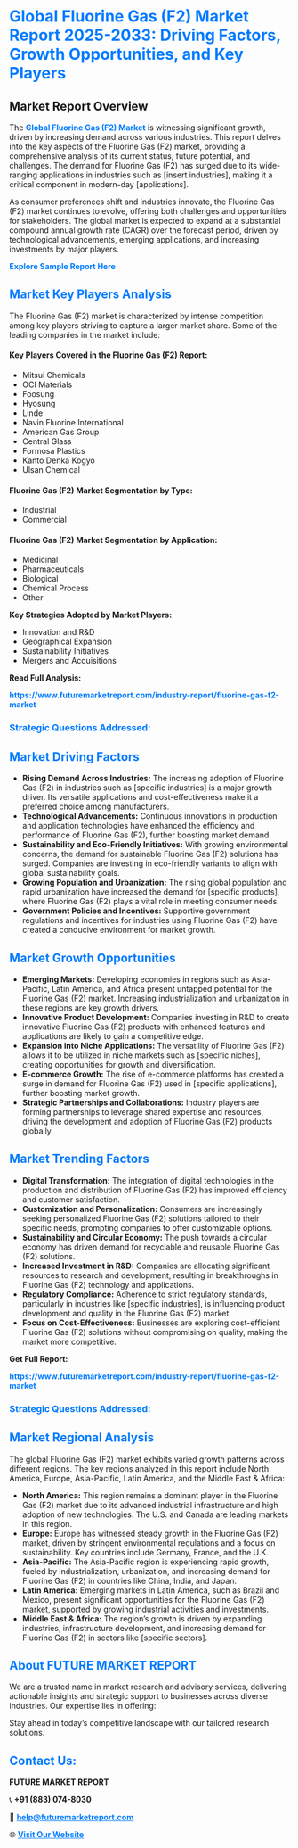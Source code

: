 <h1 style="color: #007BFF;">Global Fluorine Gas (F2) Market Report 2025-2033: Driving Factors, Growth Opportunities, and Key Players</h1>

<section id="overview">
<h2>Market Report Overview</h2>
<p>The <a href="https://www.futuremarketreport.com/industry-report/fluorine-gas-f2-market" style="color: #007BFF; text-decoration: none;"><strong>Global Fluorine Gas (F2) Market</strong></a> is witnessing significant growth, driven by increasing demand across various industries. This report delves into the key aspects of the Fluorine Gas (F2) market, providing a comprehensive analysis of its current status, future potential, and challenges. The demand for Fluorine Gas (F2) has surged due to its wide-ranging applications in industries such as [insert industries], making it a critical component in modern-day [applications].</p>
<p>As consumer preferences shift and industries innovate, the Fluorine Gas (F2) market continues to evolve, offering both challenges and opportunities for stakeholders. The global market is expected to expand at a substantial compound annual growth rate (CAGR) over the forecast period, driven by technological advancements, emerging applications, and increasing investments by major players.</p>
</section>

<section id="overview">
<p><a href="https://www.futuremarketreport.com/request-sample/reportId=83338" style="color: #007BFF; text-decoration: none;"><strong>Explore Sample Report Here</strong></a></p>
</section>

<section id="key-players">
<h2 style="color: #007BFF;">Market Key Players Analysis</h2>
<p>The Fluorine Gas (F2) market is characterized by intense competition among key players striving to capture a larger market share. Some of the leading companies in the market include:</p>
<h4>Key Players Covered in the Fluorine Gas (F2) Report:</h4>
<ul><li>Mitsui Chemicals</li><li>OCI Materials</li><li>Foosung</li><li>Hyosung</li><li>Linde</li><li>Navin Fluorine International</li><li>American Gas Group</li><li>Central Glass</li><li>Formosa Plastics</li><li>Kanto Denka Kogyo</li><li>Ulsan Chemical</li></ul>
<h4>Fluorine Gas (F2) Market Segmentation by Type:</h4>
<ul><li>Industrial</li><li>Commercial</li></ul>

<h4>Fluorine Gas (F2) Market Segmentation by Application:</h4>
<ul><li>Medicinal</li><li>Pharmaceuticals</li><li>Biological</li><li>Chemical Process</li><li>Other</li></ul>
<p><strong>Key Strategies Adopted by Market Players:</strong></p>
<ul>
<li>Innovation and R&D</li>
<li>Geographical Expansion</li>
<li>Sustainability Initiatives</li>
<li>Mergers and Acquisitions</li>
</ul>
</section>

<section>
<p><strong>Read Full Analysis: </strong></p><a href="https://www.futuremarketreport.com/industry-report/fluorine-gas-f2-market" style="color: #007BFF; text-decoration: none;"><strong>https://www.futuremarketreport.com/industry-report/fluorine-gas-f2-market</strong></a>
<h3 style="color: #007BFF;">Strategic Questions Addressed:</h3>
</section>

<section id="driving-factors">
<h2 style="color: #007BFF;">Market Driving Factors</h2>
<ul>
<li><strong>Rising Demand Across Industries:</strong> The increasing adoption of Fluorine Gas (F2) in industries such as [specific industries] is a major growth driver. Its versatile applications and cost-effectiveness make it a preferred choice among manufacturers.</li>
<li><strong>Technological Advancements:</strong> Continuous innovations in production and application technologies have enhanced the efficiency and performance of Fluorine Gas (F2), further boosting market demand.</li>
<li><strong>Sustainability and Eco-Friendly Initiatives:</strong> With growing environmental concerns, the demand for sustainable Fluorine Gas (F2) solutions has surged. Companies are investing in eco-friendly variants to align with global sustainability goals.</li>
<li><strong>Growing Population and Urbanization:</strong> The rising global population and rapid urbanization have increased the demand for [specific products], where Fluorine Gas (F2) plays a vital role in meeting consumer needs.</li>
<li><strong>Government Policies and Incentives:</strong> Supportive government regulations and incentives for industries using Fluorine Gas (F2) have created a conducive environment for market growth.</li>
</ul>
</section>

<section id="growth-opportunities">
<h2 style="color: #007BFF;">Market Growth Opportunities</h2>
<ul>
<li><strong>Emerging Markets:</strong> Developing economies in regions such as Asia-Pacific, Latin America, and Africa present untapped potential for the Fluorine Gas (F2) market. Increasing industrialization and urbanization in these regions are key growth drivers.</li>
<li><strong>Innovative Product Development:</strong> Companies investing in R&D to create innovative Fluorine Gas (F2) products with enhanced features and applications are likely to gain a competitive edge.</li>
<li><strong>Expansion into Niche Applications:</strong> The versatility of Fluorine Gas (F2) allows it to be utilized in niche markets such as [specific niches], creating opportunities for growth and diversification.</li>
<li><strong>E-commerce Growth:</strong> The rise of e-commerce platforms has created a surge in demand for Fluorine Gas (F2) used in [specific applications], further boosting market growth.</li>
<li><strong>Strategic Partnerships and Collaborations:</strong> Industry players are forming partnerships to leverage shared expertise and resources, driving the development and adoption of Fluorine Gas (F2) products globally.</li>
</ul>
</section>

<section id="trending-factors">
<h2 style="color: #007BFF;">Market Trending Factors</h2>
<ul>
<li><strong>Digital Transformation:</strong> The integration of digital technologies in the production and distribution of Fluorine Gas (F2) has improved efficiency and customer satisfaction.</li>
<li><strong>Customization and Personalization:</strong> Consumers are increasingly seeking personalized Fluorine Gas (F2) solutions tailored to their specific needs, prompting companies to offer customizable options.</li>
<li><strong>Sustainability and Circular Economy:</strong> The push towards a circular economy has driven demand for recyclable and reusable Fluorine Gas (F2) solutions.</li>
<li><strong>Increased Investment in R&D:</strong> Companies are allocating significant resources to research and development, resulting in breakthroughs in Fluorine Gas (F2) technology and applications.</li>
<li><strong>Regulatory Compliance:</strong> Adherence to strict regulatory standards, particularly in industries like [specific industries], is influencing product development and quality in the Fluorine Gas (F2) market.</li>
<li><strong>Focus on Cost-Effectiveness:</strong> Businesses are exploring cost-efficient Fluorine Gas (F2) solutions without compromising on quality, making the market more competitive.</li>
</ul>
</section>

<section>
<p><strong>Get Full Report: </strong></p><a href="https://www.futuremarketreport.com/industry-report/fluorine-gas-f2-market" style="color: #007BFF; text-decoration: none;"><strong>https://www.futuremarketreport.com/industry-report/fluorine-gas-f2-market</strong></a>
<h3 style="color: #007BFF;">Strategic Questions Addressed:</h3>
</section>


<section id="regional-analysis">
<h2 style="color: #007BFF;">Market Regional Analysis</h2>
<p>The global Fluorine Gas (F2) market exhibits varied growth patterns across different regions. The key regions analyzed in this report include North America, Europe, Asia-Pacific, Latin America, and the Middle East & Africa:</p>
<ul>
<li><strong>North America:</strong> This region remains a dominant player in the Fluorine Gas (F2) market due to its advanced industrial infrastructure and high adoption of new technologies. The U.S. and Canada are leading markets in this region.</li>
<li><strong>Europe:</strong> Europe has witnessed steady growth in the Fluorine Gas (F2) market, driven by stringent environmental regulations and a focus on sustainability. Key countries include Germany, France, and the U.K.</li>
<li><strong>Asia-Pacific:</strong> The Asia-Pacific region is experiencing rapid growth, fueled by industrialization, urbanization, and increasing demand for Fluorine Gas (F2) in countries like China, India, and Japan.</li>
<li><strong>Latin America:</strong> Emerging markets in Latin America, such as Brazil and Mexico, present significant opportunities for the Fluorine Gas (F2) market, supported by growing industrial activities and investments.</li>
<li><strong>Middle East & Africa:</strong> The region’s growth is driven by expanding industries, infrastructure development, and increasing demand for Fluorine Gas (F2) in sectors like [specific sectors].</li>
</ul>
</section>

<footer>
<h2 style="color: #007BFF;">About FUTURE MARKET REPORT</h2>
<p>We are a trusted name in market research and advisory services, delivering actionable insights and strategic support to businesses across diverse industries. Our expertise lies in offering:</p>

<p>Stay ahead in today’s competitive landscape with our tailored research solutions.</p>

<h2 style="color: #007BFF;">Contact Us:</h2>
<p><strong>FUTURE MARKET REPORT</strong></p>
<p>📞 <strong>+91 (883) 074-8030</strong></p>
<p>📧 <strong><a href="mailto:help@futuremarketreport.com" style="color: #007BFF;">help@futuremarketreport.com</a></strong></p>
<p>🌐 <strong><a href="https://www.futuremarketreport.com/" style="color: #007BFF;">Visit Our Website</a></strong></p>
</footer>